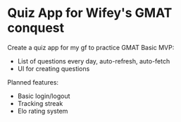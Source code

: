 # Quiz App for Wifey's GMAT conquest

Create a quiz app for my gf to practice GMAT
Basic MVP:
* List of questions every day, auto-refresh, auto-fetch
* UI for creating questions

Planned features:
* Basic login/logout
* Tracking streak
* Elo rating system

